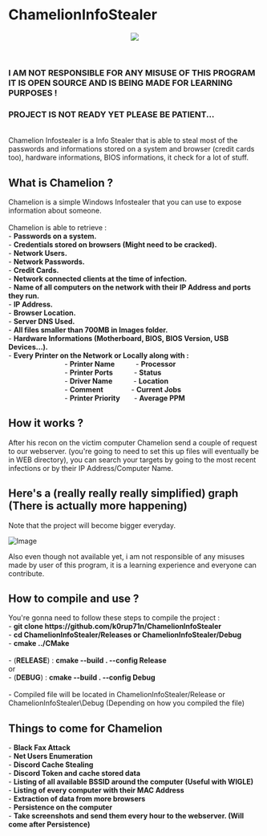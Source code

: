 <h1>ChamelionInfoStealer</h1>
<p align="center">
    <img src="https://i.pinimg.com/originals/e3/30/b6/e330b6c78137fd53a959ea52459bd79d.gif">
</p>
<br>
<h3>I AM NOT RESPONSIBLE FOR ANY MISUSE OF THIS PROGRAM IT IS OPEN SOURCE AND IS BEING MADE FOR LEARNING PURPOSES !</h3>
<h3>PROJECT IS NOT READY YET PLEASE BE PATIENT...</h3><br>
Chamelion Infostealer is a Info Stealer that is able to steal most of the passwords and informations stored on a system and browser (credit cards too), hardware informations, BIOS informations, it check for a lot of stuff.<br>

<h2>What is Chamelion ?</h2>
Chamelion is a simple Windows Infostealer that you can use to expose information about someone.<br><br>
Chamelion is able to retrieve :<br>
     - <b>Passwords on a system.</b><br>
     - <b>Credentials stored on browsers (Might need to be cracked).</b><br>
     - <b>Network Users.</b><br>
     - <b>Network Passwords.</b><br>
     - <b>Credit Cards.</b><br>
     - <b>Network connected clients at the time of infection.</b><br>
     - <b>Name of all computers on the network with their IP Address and ports they run.</b><br>
     - <b>IP Address.</b><br>
     - <b>Browser Location.</b><br>
     - <b>Server DNS Used.</b><br>
     - <b>All files smaller than 700MB in Images folder.</b><br>
     - <b>Hardware Informations (Motherboard, BIOS, BIOS Version, USB Devices...).</b><br>
     - <b>Every Printer on the Network or Locally along with :</b><br>
        - <b>Printer Name</b>   - <b>Processor</b><br>
        - <b>Printer Ports</b>   - <b>Status</b><br>
        - <b>Driver Name</b>   - <b>Location</b><br>
        - <b>Comment</b>    - <b>Current Jobs</b><br>
        - <b>Printer Priority</b>  - <b>Average PPM</b><br>

<h2>How it works ?</h2>
After his recon on the victim computer Chamelion send a couple of request to our webserver. (you're going to need to set this up files will eventually be in WEB directory), you can search your targets by going to the most recent infections or by their IP Address/Computer Name.

<h2>Here's a (really really really simplified) graph (There is actually more happening)</h2>
Note that the project will become bigger everyday.

![Image](https://i.imgur.com/tffP503.png)


Also even though not available yet, i am not responsible of any misuses made by user of this program, it is a learning experience and everyone can contribute.

<h2>How to compile and use ?</h2>
You're gonna need to follow these steps to compile the project :<br>
     - <b>git clone https://github.com/k0rup71n/ChamelionInfoStealer</b><br>
     - <b>cd ChamelionInfoStealer/Releases or ChamelionInfoStealer/Debug</b><br>
     - <b>cmake ../CMake</b><br><br>
     - (<b>RELEASE</b>) : <b>cmake --build . --config Release</b><br>
     or<br>
     - (<b>DEBUG</b>) : <b>cmake --build . --config Debug</b><br><br>
     - Compiled file will be located in ChamelionInfoStealer/Release or ChamelionInfoStealer\Debug (Depending on how you compiled the file)<br>


<h2>Things to come for Chamelion</h2>
     - <b>Black Fax Attack</b><br>
     - <b>Net Users Enumeration</b><br>
     - <b>Discord Cache Stealing</b><br>
     - <b>Discord Token and cache stored data</b><br>
     - <b>Listing of all available BSSID around the computer (Useful with WIGLE)</b><br>
     - <b>Listing of every computer with their MAC Address</b><br>
     - <b>Extraction of data from more browsers</b><br>
     - <b>Persistence on the computer</b><br>
     - <b>Take screenshots and send them every hour to the webserver. (Will come after Persistence)</b><br>
